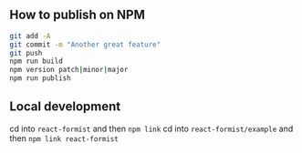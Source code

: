 ## How to publish on NPM

```bash
git add -A
git commit -m "Another great feature"
git push
npm run build
npm version patch|minor|major
npm run publish
```

## Local development

cd into `react-formist` and then `npm link`
cd into `react-formist/example` and then `npm link react-formist`
